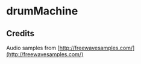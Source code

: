 # drumMachine

## Credits
Audio samples from [http://freewavesamples.com/](http://freewavesamples.com/)
